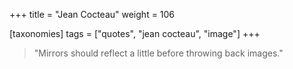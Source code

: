 +++
title = "Jean Cocteau"
weight = 106

[taxonomies]
tags = ["quotes", "jean cocteau", "image"]
+++

> "Mirrors should reflect a little before throwing back images."
